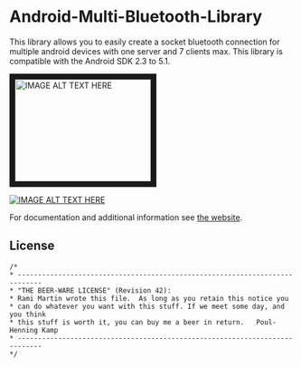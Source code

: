 # Android-Multi-Bluetooth-Library

This library allows you to easily create a socket bluetooth connection for multiple android devices with one server and 7 clients max. This library is compatible with the Android SDK 2.3 to 5.1.

<a href="http://www.youtube.com/watch?feature=player_embedded&v=svzu2qd_fOo
" target="_blank"><img src="http://img.youtube.com/vi/svzu2qd_fOo/0.jpg" 
alt="IMAGE ALT TEXT HERE" width="240" height="180" border="10" /></a>

[![IMAGE ALT TEXT HERE](http://img.youtube.com/vi/svzu2qd_fOo/0.jpg)](http://www.youtube.com/watch?v=svzu2qd_fOo)

For documentation and additional information see [the website][1].

License
-------
    
    /*
    * ----------------------------------------------------------------------------
    * "THE BEER-WARE LICENSE" (Revision 42):
    * Rami Martin wrote this file.  As long as you retain this notice you
    * can do whatever you want with this stuff. If we meet some day, and you think
    * this stuff is worth it, you can buy me a beer in return.   Poul-Henning Kamp
    * ----------------------------------------------------------------------------
    */

[1]: http://arissa34.github.io/Android-Multi-Bluetooth-Library/
